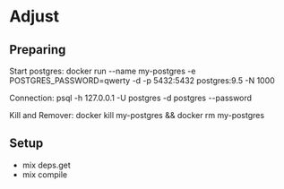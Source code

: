 # Adjust

## Preparing

Start postgres:
docker run --name my-postgres -e POSTGRES_PASSWORD=qwerty -d -p 5432:5432 postgres:9.5 -N 1000

Connection:
psql -h 127.0.0.1 -U postgres -d postgres --password

Kill and Remover: docker kill my-postgres && docker rm my-postgres

## Setup

- mix deps.get
- mix compile
